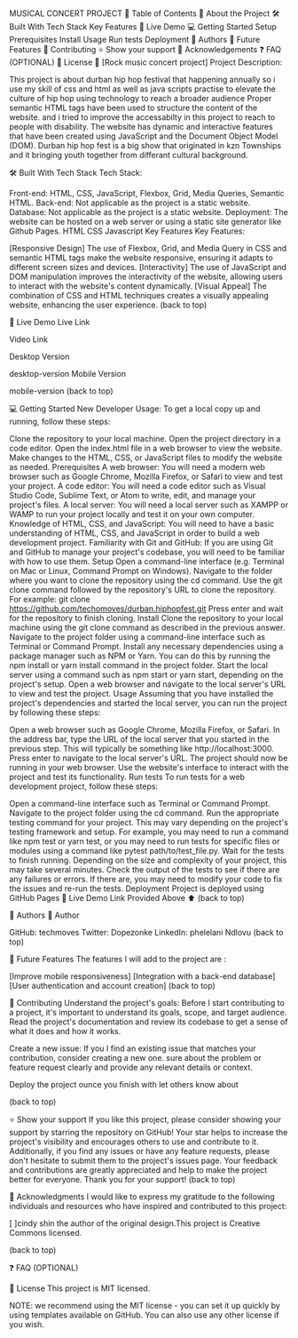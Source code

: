 
MUSICAL CONCERT PROJECT
📗 Table of Contents
📖 About the Project
🛠 Built With
Tech Stack
Key Features
🚀 Live Demo
💻 Getting Started
Setup
Prerequisites
Install
Usage
Run tests
Deployment
👥 Authors
🔭 Future Features
🤝 Contributing
⭐️ Show your support
🙏 Acknowledgements
❓ FAQ (OPTIONAL)
📝 License
📖 [Rock music concert project]
Project Description:

This project is about durban hip hop festival that  happening annually so i use my skill of css and html as well as java scripts practise to elevate the culture of hip hop using technology to reach a broader audience 
Proper semantic HTML tags have been used to structure the content of the website.
and i tried to improve the accessabilty in this project to reach to people with disability.
The website has dynamic and interactive features that have been created using JavaScript and the Document Object Model (DOM).
Durban hip hop fest is a big show that originated in kzn Townships
and it bringing youth together from differant cultural background.

🛠 Built With
Tech Stack
Tech Stack:

Front-end: HTML, CSS, JavaScript, Flexbox, Grid, Media Queries, Semantic HTML.
Back-end: Not applicable as the project is a static website.
Database: Not applicable as the project is a static website.
Deployment: The website can be hosted on a web server or using a static site generator like Github Pages.
HTML
CSS
Javascript
Key Features
Key Features:

[Responsive Design] The use of Flexbox, Grid, and Media Query in CSS and semantic HTML tags make the website responsive, ensuring it adapts to different screen sizes and devices.
[Interactivity] The use of JavaScript and DOM manipulation improves the interactivity of the website, allowing users to interact with the website's content dynamically.
[Visual Appeal] The combination of CSS and HTML techniques creates a visually appealing website, enhancing the user experience.
(back to top)

🚀 Live Demo
Live Link

Video Link

Desktop Version

desktop-version
Mobile Version

mobile-version
(back to top)

💻 Getting Started
New Developer Usage: To get a local copy up and running, follow these steps:

Clone the repository to your local machine.
Open the project directory in a code editor.
Open the index.html file in a web browser to view the website.
Make changes to the HTML, CSS, or JavaScript files to modify the website as needed.
Prerequisites
A web browser: You will need a modern web browser such as Google Chrome, Mozilla Firefox, or Safari to view and test your project.
A code editor: You will need a code editor such as Visual Studio Code, Sublime Text, or Atom to write, edit, and manage your project's files.
A local server: You will need a local server such as XAMPP or WAMP to run your project locally and test it on your own computer.
Knowledge of HTML, CSS, and JavaScript: You will need to have a basic understanding of HTML, CSS, and JavaScript in order to build a web development project.
Familiarity with Git and GitHub: If you are using Git and GitHub to manage your project's codebase, you will need to be familiar with how to use them.
Setup
Open a command-line interface (e.g. Terminal on Mac or Linux, Command Prompt on Windows).
Navigate to the folder where you want to clone the repository using the cd command.
Use the git clone command followed by the repository's URL to clone the repository. For example: git clone https://github.com/techomoves/durban.hiphopfest.git
Press enter and wait for the repository to finish cloning.
Install
Clone the repository to your local machine using the git clone command as described in the previous answer.
Navigate to the project folder using a command-line interface such as Terminal or Command Prompt.
Install any necessary dependencies using a package manager such as NPM or Yarn. You can do this by running the npm install or yarn install command in the project folder.
Start the local server using a command such as npm start or yarn start, depending on the project's setup.
Open a web browser and navigate to the local server's URL to view and test the project.
Usage
Assuming that you have installed the project's dependencies and started the local server, you can run the project by following these steps:

Open a web browser such as Google Chrome, Mozilla Firefox, or Safari.
In the address bar, type the URL of the local server that you started in the previous step. This will typically be something like http://localhost:3000.
Press enter to navigate to the local server's URL.
The project should now be running in your web browser. Use the website's interface to interact with the project and test its functionality.
Run tests
To run tests for a web development project, follow these steps:

Open a command-line interface such as Terminal or Command Prompt.
Navigate to the project folder using the cd command.
Run the appropriate testing command for your project. This may vary depending on the project's testing framework and setup. For example, you may need to run a command like npm test or yarn test, or you may need to run tests for specific files or modules using a command like pytest path/to/test_file.py.
Wait for the tests to finish running. Depending on the size and complexity of your project, this may take several minutes.
Check the output of the tests to see if there are any failures or errors. If there are, you may need to modify your code to fix the issues and re-run the tests.
Deployment
Project is deployed using GitHub Pages
🚀 Live Demo Link Provided Above ⬆️
(back to top)

👥 Authors
👤 Author

GitHub: techmoves
Twitter: Dopezonke
LinkedIn: phelelani Ndlovu
(back to top)

🔭 Future Features
The features I will add to the project are :

 [Improve mobile responsiveness]
 [Integration with a back-end database]
 [User authentication and account creation]
(back to top)

🤝 Contributing
Understand the project's goals: Before I start contributing to a project, it's important to understand its goals, scope, and target audience. Read the project's documentation and review its codebase to get a sense of what it does and how it works.

Create a new issue: If you I find an existing issue that matches your contribution, consider creating a new one. sure about the problem or feature request clearly and provide any relevant details or context.



Deploy the project ounce you finish with let others know about

(back to top)

⭐️ Show your support
If you like this project, please consider showing your support by starring the repository on GitHub! Your star helps to increase the project's visibility and encourages others to use and contribute to it. Additionally, if you find any issues or have any feature requests, please don't hesitate to submit them to the project's issues page. Your feedback and contributions are greatly appreciated and help to make the project better for everyone. Thank you for your support!
(back to top)

🙏 Acknowledgments
I would like to express my gratitude to the following individuals and resources who have inspired and contributed to this project:

[ ]cindy shin the author of the original design.This project is Creative Commons licensed.

(back to top)

❓ FAQ (OPTIONAL)

📝 License
This project is MIT licensed.

NOTE: we recommend using the MIT license - you can set it up quickly by using templates available on GitHub. You can also use any other license if you wish.